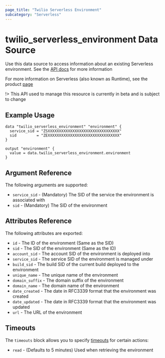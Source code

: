 ```yaml
---
page_title: "Twilio Serverless Environment"
subcategory: "Serverless"
---
```


# twilio_serverless_environment Data Source

Use this data source to access information about an existing Serverless environment. See the [API docs](https://www.twilio.com/docs/runtime/functions-assets-api/api/environment) for more information

For more information on Serverless (also known as Runtime), see the product [page](https://www.twilio.com/runtime)

!> This API used to manage this resource is currently in beta and is subject to change

## Example Usage

```hcl
data "twilio_serverless_environment" "environment" {
  service_sid = "ZSXXXXXXXXXXXXXXXXXXXXXXXXXXXXXXXX"
  sid         = "ZEXXXXXXXXXXXXXXXXXXXXXXXXXXXXXXXX"
}

output "environment" {
  value = data.twilio_serverless_environment.environment
}
```

## Argument Reference

The following arguments are supported:

- `service_sid` - (Mandatory) The SID of the service the environment is associated with
- `sid` - (Mandatory) The SID of the environment

## Attributes Reference

The following attributes are exported:

- `id` - The ID of the environment (Same as the SID)
- `sid` - The SID of the environment (Same as the ID)
- `account_sid` - The account SID of the environment is deployed into
- `service_sid` - The service SID of the environment is managed under
- `build_sid` - The build SID of the current build deployed to the environment
- `unique_name` - The unique name of the environment
- `domain_suffix` - The domain suffix of the environment
- `domain_name` - The domain name of the environment
- `date_created` - The date in RFC3339 format that the environment was created
- `date_updated` - The date in RFC3339 format that the environment was updated
- `url` - The URL of the environment

## Timeouts

The `timeouts` block allows you to specify [timeouts](https://www.terraform.io/docs/configuration/resources.html#timeouts) for certain actions:

- `read` - (Defaults to 5 minutes) Used when retrieving the environment
